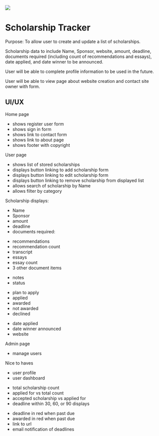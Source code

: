 <img src="https://codeinstitute.s3.amazonaws.com/fullstack/ci_logo_small.png" style="margin: 0;">

# Scholarship Tracker

Purpose: To allow user to create and update a list of scholarships.

Scholarship data to include Name, Sponsor, website, amount, deadline, documents required (including count of recommendations and essays), date applied, and date winner to be announced.

User will be able to complete profile information to be used in the future.

User will be able to view page about website creation and contact site owner with form.

## UI/UX

Home page
- shows register user form
- shows sign in form
- shows link to contact form
- shows link to about page
- shows footer with copyright

User page
- shows list of stored scholarships
- displays button linking to add scholarship form
- displays button linking to edit scholarship form
- displays button linking to remove scholarship from displayed list
- allows search of scholarship by Name
- allows filter by category

Scholarship displays:
- Name
- Sponsor
- amount
- deadline
- documents required:
* recommendations
* recommendation count
* transcript
* essays
* essay count
* 3 other document items
- notes
- status
* plan to apply
* applied
* awarded
* not awarded
* declined
- date applied
- date winner announced
- website

Admin page
- manage users

Nice to haves
- user profile
- user dashboard
* total scholarship count
* applied for vs total count
* accepted scholarship vs applied for
* deadline within 30, 60, or 90 displays
- deadline in red when past due
- awarded in red when past due
- link to url
- email notification of deadlines